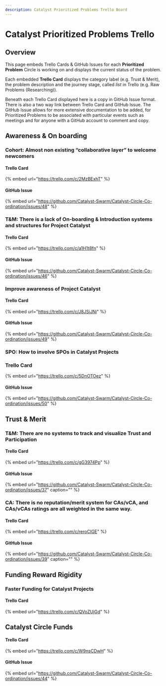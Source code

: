```yaml
---
description: Catalyst Prioritized Problems Trello Board
---
```


# Catalyst Prioritized Problems Trello

## Overview

This page embeds Trello Cards & GitHub Issues for each **Prioritized Problem** Circle is working on and displays the current status of the problem.

Each embedded **Trello Card** displays the category label \(e.g. Trust & Merit\), the problem description and the journey stage, called _list_ in Trello \(e.g. Raw Problems \(Researching\)\).

Beneath each Trello Card displayed here is a copy in GitHub Issue format. There is also a two way link between Trello Card and GitHub Issue. The GitHub Issue allows for more extensive documentation to be added, for Prioritized Problems to be associated with particular events such as meetings and for anyone with a GitHub account to comment and copy.

## Awareness & On boarding

### Cohort: Almost non existing “collaborative layer” to welcome newcomers

#### Trello Card

{% embed url="https://trello.com/c/2MzBExhT" %}

#### GitHub Issue

{% embed url="https://github.com/Catalyst-Swarm/Catalyst-Circle-Co-ordination/issues/48" %}

### T&M: There is a lack of On-boarding & Introduction systems and structures for Project Catalyst

#### Trello Card

{% embed url="https://trello.com/c/a1H1t8fn" %}

#### GitHub Issue

{% embed url="https://github.com/Catalyst-Swarm/Catalyst-Circle-Co-ordination/issues/46" %}

### Improve awareness of Project Catalyst

#### Trello Card

{% embed url="https://trello.com/c/J8JSiJNi" %}

#### GitHub Issue

{% embed url="https://github.com/Catalyst-Swarm/Catalyst-Circle-Co-ordination/issues/49" %}

### SPO: How to involve SPOs in Catalyst Projects

### Trello Card

{% embed url="https://trello.com/c/5DnOTOez" %}

#### GitHub Issue

{% embed url="https://github.com/Catalyst-Swarm/Catalyst-Circle-Co-ordination/issues/50" %}

## Trust & Merit

### T&M: There are no systems to track and visualize Trust and Participation

#### Trello Card

{% embed url="https://trello.com/c/gG3974Pp" %}

#### GitHub Issue

{% embed url="https://github.com/Catalyst-Swarm/Catalyst-Circle-Co-ordination/issues/37" caption="" %}

### CA: There is no reputation/merit system for CAs/vCA, and CAs/vCAs ratings are all weighted in the same way.

#### Trello Card

{% embed url="https://trello.com/c/reroCIGE" %}

#### GitHub Issue

{% embed url="https://github.com/Catalyst-Swarm/Catalyst-Circle-Co-ordination/issues/39" caption="" %}

## Funding Reward Rigidity

### Faster Funding for Catalyst Projects

#### Trello Card

{% embed url="https://trello.com/c/QVoZUjGd" %}



## Catalyst Circle Funds

#### Trello Card

{% embed url="https://trello.com/c/W9nsCDwH" %}

#### GitHub Issue

{% embed url="https://github.com/Catalyst-Swarm/Catalyst-Circle-Co-ordination/issues/44" %}






